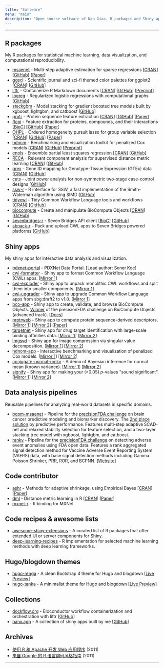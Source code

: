 ```yaml
---
title: "Software"
menu: "main"
description: "Open source software of Nan Xiao. R packages and Shiny apps."
---
```


<div class="mx-0 mx-md-4">
<hr>
</div>

## R packages

My R packages for statistical machine learning, data visualization, and computational reproducibility.

- [msaenet](https://nanx.me/msaenet/) - Multi-step adaptive estimation for sparse regressions [[CRAN](https://cran.r-project.org/package=msaenet)] [[GitHub](https://github.com/nanxstats/msaenet)] [[Paper](https://nanx.me/papers/msaenet.pdf)]
- [ggsci](https://nanx.me/ggsci/) - Scientific journal and sci-fi themed color palettes for ggplot2 [[CRAN](https://cran.r-project.org/package=ggsci)] [[GitHub](https://github.com/nanxstats/ggsci)]
- [liftr](https://nanx.me/liftr/) - Containerize R Markdown documents [[CRAN](https://cran.r-project.org/package=liftr)] [[GitHub](https://github.com/nanxstats/liftr)] [[Preprint](https://arxiv.org/abs/2001.10641)]
- [logreg](https://nanx.me/logreg/) - Regularized logistic regressions with computational graphs [[GitHub](https://github.com/nanxstats/logreg)]
- [stackgbm](https://nanx.me/stackgbm/) - Model stacking for gradient boosted tree models built by xgboost, lightgbm, and catboost [[GitHub](https://github.com/nanxstats/stackgbm)]
- [protr](https://nanx.me/protr/) - Protein sequence feature extraction [[CRAN](https://cran.r-project.org/package=protr)] [[GitHub](https://github.com/nanxstats/protr)] [[Paper](https://nanx.me/papers/protr.pdf)]
- [Rcpi](https://nanx.me/Rcpi/) - Feature extraction for proteins, compounds, and their interactions [[BioC](https://bioconductor.org/packages/Rcpi)] [[GitHub](https://github.com/nanxstats/Rcpi)] [[Paper](https://nanx.me/papers/Rcpi.pdf)]
- [OHPL](https://OHPL.io/doc/) - Ordered homogeneity pursuit lasso for group variable selection [[CRAN](https://cran.r-project.org/package=OHPL)] [[GitHub](https://github.com/nanxstats/OHPL)] [[Paper](https://nanx.me/papers/OHPL.pdf)]
- [hdnom](https://nanx.me/hdnom/) - Benchmarking and visualization toolkit for penalized Cox models [[CRAN](https://cran.r-project.org/package=hdnom)] [[GitHub](https://github.com/nanxstats/hdnom)] [[Preprint](https://www.biorxiv.org/content/biorxiv/early/2016/08/23/065524.full.pdf)]
- [enpls](https://nanx.me/enpls/) - Ensemble partial least squares regression [[CRAN](https://cran.r-project.org/package=enpls)] [[GitHub](https://github.com/nanxstats/enpls)]
- [RECA](https://nanx.me/RECA/) - Relevant component analysis for supervised distance metric learning
[[CRAN](https://cran.r-project.org/package=RECA)] [[GitHub](https://github.com/nanxstats/RECA)]
- [grex](https://nanx.me/grex/) - Gene ID mapping for Genotype-Tissue Expression (GTEx) data [[CRAN](https://cran.r-project.org/package=grex)] [[GitHub](https://github.com/nanxstats/grex)]
- [cats](https://nanx.me/cats/) - Joint power analysis for non-symmetric two-stage case-control designs [[GitHub](https://github.com/nanxstats/cats)]
- [ssw-r](https://nanx.me/ssw-r/) - R interface for SSW, a fast implementation of the Smith-Waterman algorithm using SIMD [[GitHub](https://github.com/nanxstats/ssw-r)]
- [tidycwl](https://sbg.github.io/tidycwl/) - Tidy Common Workflow Language tools and workflows [[CRAN](https://cran.r-project.org/package=tidycwl)] [[GitHub](https://github.com/sbg/tidycwl)]
- [biocompute](https://sbg.github.io/biocompute/) - Create and manipulate BioCompute Objects [[CRAN](https://cran.r-project.org/package=biocompute)] [[GitHub](https://github.com/sbg/biocompute)]
- [sevenbridges-r](https://sbg.github.io/sevenbridges-r/) - Seven Bridges API client [[BioC](https://bioconductor.org/packages/sevenbridges)] [[GitHub](https://github.com/sbg/sevenbridges-r)]
- [sbpack-r](https://nanx.me/sbpack-r/) - Pack and upload CWL apps to Seven Bridges powered platforms [[GitHub](https://github.com/nanxstats/sbpack-r)]

## Shiny apps

My shiny apps for interactive data analysis and visualization.

- [pdxnet-portal](https://portal.pdxnetwork.org/) - PDXNet Data Portal. [Lead author: Soner Koc]
- [cwl-formatter](https://github.com/nanxstats/cwl-formatter) - Shiny app to format Common Workflow Language (CWL) apps. [[Mirror 1](https://nanx.app/cwl-formatter/)]
- [cwl-exploder](https://github.com/nanxstats/cwl-exploder) - Shiny app to unpack monolithic CWL workflows and split them into smaller components. [[Mirror 1](https://nanx.app/cwl-exploder/)]
- [cwl-upgrader](https://github.com/nanxstats/cwl-upgrader) - Shiny app to upgrade Common Workflow Language apps from sbg:draft2 to v1.0. [[Mirror 1](https://nanx.app/cwl-upgrader/)]
- [bco-app](https://github.com/sbg/bco-app) - Shiny app to create, validate, and browse BioCompute Objects. [Winner](https://precision.fda.gov/challenges/7/view/results) of the precisionFDA challenge on BioCompute Objects (advanced track). [[Docs](https://sbg.github.io/bco-app/)]
- [protrweb](https://github.com/nanxstats/protrweb) - Shiny app to compute protein sequence-derived descriptors. [[Mirror 1](https://nanx.app/protr/)] [[Mirror 2](https://nanx.shinyapps.io/protrweb/)] [[Paper](https://nanx.me/papers/protr.pdf)]
- [targetnet](https://github.com/nanxstats/targetnet) - Shiny app for drug target identification with large-scale binding affinities data. [[Mirror 1](https://nanx.app/targetnet/)] [[Mirror 2](https://nanx.shinyapps.io/targetnet/)]
- [imgsvd](https://github.com/nanxstats/imgsvd) - Shiny app for image compression via singular value decomposition. [[Mirror 1](https://nanx.app/imgsvd/)] [[Mirror 2](https://nanx.shinyapps.io/imgsvd/)]
- [hdnom-app](https://github.com/nanxstats/hdnom-app) - Interactive benchmarking and visualization of penalized Cox models. [[Mirror 1](https://nanx.app/hdnom/)] [[Mirror 2](https://nanx.shinyapps.io/hdnom-app/)]
- [conjugate-normal-umkv](https://github.com/nanxstats/conjugate-normal-umkv) - A demo of Bayesian inference for normal mean (known variance). [[Mirror 1](https://nanx.app/conjugate-normal-umkv/)] [[Mirror 2](https://nanx.shinyapps.io/conjugate-normal-umkv/)]
- [signify](https://github.com/nanxstats/signify) - Shiny app for making your (>0.05) <em>p</em>-values "sound significant". [[Mirror 1](https://nanx.app/signify/)] [[Mirror 2](https://nanx.shinyapps.io/signify/)]

## Data analysis pipelines

Reusable pipelines for analyzing real-world datasets in specific domains.

- [bcpm-msaenet](https://github.com/nanxstats/bcpm-msaenet) - Pipeline for the [precisionFDA challenge](https://precision.fda.gov/challenges/8) on brain cancer predictive modeling and biomarker discovery. The [2nd place solution](https://precision.fda.gov/challenges/8/view/results) by predictive performance. Features multi-step adaptive SCAD-net and relaxed stability selection for feature selection, and a two-layer stacking tree model with xgboost, lightgbm, and catboost.
- [rankv](https://github.com/nanxstats/rankv) - Pipeline for the [precisionFDA challenge](https://precision.fda.gov/challenges/9) on detecting adverse event anomalies using FDA open data. Features a rank aggregated signal detection method for Vaccine Adverse Event Reporting System (VAERS) data, with base signal detection methods including Gamma Poisson Shrinker, PRR, ROR, and BCPNN. [[Website](https://nanx.me/rankv/)]

## Code contributor

- [ashr](https://github.com/stephens999/ashr) - Methods for adaptive shrinkage, using Empirical Bayes [[CRAN](https://cran.r-project.org/package=ashr)] [[Paper](https://doi.org/10.1093/biostatistics/kxw041)]
- [dml](https://github.com/terrytangyuan/dml) - Distance metric learning in R [[CRAN](https://cran.r-project.org/package=dml)] [[Paper](https://doi.org/10.21105/joss.01036)]
- [mxnet-r](https://github.com/apache/incubator-mxnet/tree/master/R-package) - R binding for MXNet

## Code recipes & awesome lists

- [awesome-shiny-extensions](https://github.com/nanxstats/awesome-shiny-extensions) - A curated list of R packages that offer extended UI or server components for Shiny.
- [deep-learning-recipes](https://github.com/nanxstats/deep-learning-recipes) - R implementation for selected machine learning methods with deep learning frameworks.

## Hugo/blogdown themes

- [hugo-renga](https://github.com/nanxstats/hugo-renga) - A clean Bootstrap 4 theme for Hugo and blogdown [[Live Preview](https://nanx.me/hugo-renga/)]
- [hugo-tanka](https://github.com/nanxstats/hugo-tanka) - A minimalist theme for Hugo and blogdown [[Live Preview](https://nanx.me/hugo-tanka/)]

## Collections

- [dockflow.org](https://dockflow.org) - Bioconductor workflow containerization and orchestration with liftr [[GitHub](https://github.com/nanxstats/dockflow)]
- [nanx.app](https://nanx.app) - A collection of shiny apps built by me [[GitHub](https://github.com/nanxstats/nanx.app)]

## Archives

- [使用 R 和 Apache 开发 Web 应用程序](https://nanx.me/rapache/) (2011)
- [来自 Google 的 R 语言编码风格指南](https://nanx.me/rstyle/) (2011)

<div class="mx-0 mx-md-4">
<hr>
</div>
